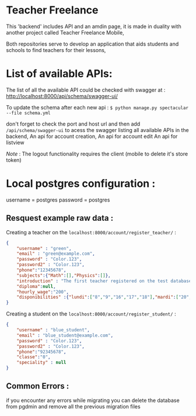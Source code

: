 # Teacher Freelance

This 'backend' includes API and an amdin page, it is made in duality with another project called Teacher Freelance Mobile,

Both repositories serve to develop an application that aids students and schools to find teachers for their lessons,


# List of available APIs: 

The list of all the available API could be checked with swagger at :
[http://localhost:8000/api/schema/swagger-ui/](http://localhost:8000/api/schema/swagger-ui/)

To update the schema after each new api :
`$ python manage.py spectacular --file schema.yml`

don't forget to check the port and host url and then add `/api/schema/swagger-ui` to acess the swagger listing all available APIs in the backend,
An api for account creation,
An api for account edit
An api for listview 

*Note* : The logout functionality requires the client (mobile to delete it's store token)


# Local postgres configuration : 
username = postgres
password = postgres



## Resquest example raw data : 
Creating a teacher on the `localhost:8000/account/register_teacher/` :
```json
{
    "username" : "green",
    "email" : "green@example.com",
    "password" : "Color.123",
    "password2" : "Color.123",
    "phone":"12345678",
    "subjects":{"Math":[],"Physics":[]},
    "introduction" : "The first teacher registered on the test database.",
    "diploma":null,
    "hourly_wage":"200",
    "disponibilities" :{"lundi":["8","9","16","17","18"],"mardi":["20","21"]}
}
```
Creating a student on the `localhost:8000/account/register_student/` :
```json
{
    "username" : "blue_student",
    "email" : "blue_student@example.com",
    "password" : "Color.123",
    "password2" : "Color.123",
    "phone":"92345678",
    "classe":"0",
    "speciality" : null
}
```

## Common Errors :

if you encounter any errors while migrating you can delete the database from pgdmin and remove all the previous migration files